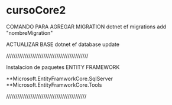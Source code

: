 # cursoCore2

COMANDO PARA AGREGAR MIGRATION
dotnet ef migrations add "nombreMigration"

ACTUALIZAR BASE
dotnet ef database update




////////////////////////////////////////////

Instalacion de paquetes ENTITY FRAMEWORK

**Microsoft.EntityFramworkCore.SqlServer
**Microsoft.EntityFramworkCore.Tools

///////////////////////////////////////////